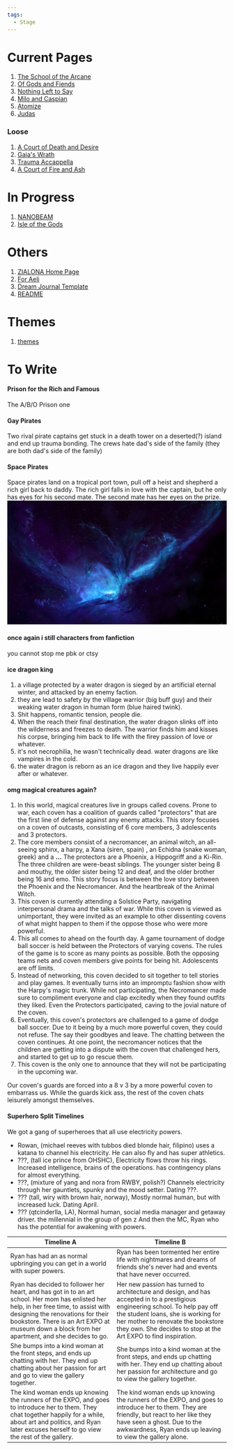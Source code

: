```yaml
---
tags:
  - Stage
---
```

# Current Pages
1. [The School of the Arcane](Dreams/01%20The%20School%20of%20the%20Arcane/The%20School%20of%20the%20Arcane.md)
2. [Of Gods and Fiends](Dreams/02%20Of%20Gods%20and%20Fiends/Of%20Gods%20and%20Fiends.md)
3. [Nothing Left to Say](Dreams/03%20Nothing%20Left%20to%20Say/Nothing%20Left%20to%20Say.md)
4. [Milo and Caspian](Dreams/04%20Milo%20&%20Caspian/Milo%20and%20Caspian.md)
5. [Atomize](Dreams/05%20Atomize/Atomize.md)
6.  [Judas](Dreams/06%20Judas/Judas.md)
### Loose
1. [A Court of Death and Desire](Dreams/100%20Others/A%20Court%20of%20Death%20and%20Desire.md)
2. [Gaia's Wrath](Dreams/100%20Others/Gaia's%20Wrath.md)
3. [Trauma Accappella](Dreams/100%20Others/Trauma%20Accappella.md)
4. [A Court of Fire and Ash](Dreams/100%20Others/A%20Court%20of%20Fire%20and%20Ash.md)
# In Progress
1. [NANOBEAM](Dreams/100%20Others/NANOBEAM.md)
2. [Isle of the Gods](Dreams/100%20Others/Isle%20of%20the%20Gods.md)
# Others
1. [ZIALONA Home Page](ZIALONA%20Home%20Page.md)
2. [For Aeli](For%20Aeli.md)
4. [Dream Journal Template](../00%20_resources/Templates/Dream%20Journal%20Template.md)
5. [README](../README.md)
# Themes
1. [themes](Stage%20Files/themes.md)
# To Write
#### Prison for the Rich and Famous
The A/B/O Prison one
#### Gay Pirates
Two rival pirate captains get stuck in a death tower on a deserted(?) island and end up trauma bonding. The crews hate dad's side of the family (they are both dad's side of the family)
#### Space Pirates
Space pirates land on a tropical port town, pull off a heist and shepherd a rich girl back to daddy. The rich girl falls in love with the captain, but he only has eyes for his second mate. The second mate has her eyes on the prize.
![](Stage%20Files/images/space%20pirates.jpg)
#### once  again i still characters from fanfiction
you cannot stop me pbk or ctsy
#### ice dragon king
1. a village protected by a water dragon is sieged by an artificial eternal winter,  and attacked by an enemy faction.
2. they are lead to safety by the village warrior (big buff guy) and their weaking water dragon in human form (blue haired twink).
3. Shit happens, romantic tension, people die.
4. When the reach their final destination, the water dragon slinks off into the wilderness and freezes to death. The warrior finds him and kisses his corpse, bringing him back to life with the firey passion of love or whatever.
5. it's not necrophilia, he wasn't technically dead. water dragons are like vampires in the cold.
6. the water dragon is reborn as an ice dragon and they live happily ever after or whatever.
#### omg magical creatures again?
1. In this world,  magical creatures live in groups called covens. Prone to war, each coven has a coalition of guards called "protectors" that are the first line of defense against any  enemy attacks. This story focuses on a coven of outcasts, consisting of 6 core members, 3 adolescents and 3 protectors.
2. The core members consist of a necromancer, an animal witch, an all-seeing sphinx, a harpy, a Xana (siren, spain) , an Echidna (snake woman, greek) and a **...** The protectors are a Phoenix, a Hippogriff and a Ki-Rin. The three children are were-beast siblings. The younger sister being 8 and mouthy, the older sister being 12 and deaf, and the older brother being 16 and emo. This story focus is between the love story between the Phoenix and the Necromancer. And the heartbreak of the Animal Witch.
3. This coven is currently attending a Solstice Party, navigating interpersonal drama and the talks of war. While this coven is viewed as unimportant, they were invited as an example to other dissenting covens of what might happen to them if the oppose those who were more powerful.
4. This all comes to ahead on the fourth day. A game tournament of dodge ball soccer is held between the Protectors of varying covens. The rules of the game is to score as many points as possible. Both the opposing teams nets and coven members give points for being hit. Adolescents are off limits.
5. Instead of networking, this coven decided to sit together to tell stories and play games. It eventually turns into an impromptu fashion show with the Harpy's magic trunk. While not participating, the Necromancer made sure to compliment everyone and clap excitedly when they found outfits they liked. Even the Protectors participated, caving to the jovial nature of the coven.
6. Eventually, this coven's protectors are challenged to a game of dodge ball soccer. Due to it being by a much more powerful coven, they could not refuse. The say their goodbyes and leave. The chatting between the coven continues. At one point, the necromancer notices that the children are getting into a dispute with the coven that challenged hers, and started to get up to go rescue them. 
7. This coven is the only one to announce that they will not be participating in the upcoming war.


 Our coven's guards are forced into a 8 v 3 by a more powerful coven to embarrass us. While the guards kick ass, the rest of the coven chats leisurely amongst themselves.
 #### Superhero Split Timelines
 We got a gang of superheroes that all use electricity powers.
- Rowan, (michael reeves with tubbos died blonde hair, filipino) uses a katana to channel his electricity. He can also fly and has super athletics.
- ???, (tall ice prince from OHSHC), Electricity flows throw his rings. Increased intelligence, brains of the operations. has contingency plans for almost everything.
- ???, (mixture of yang and nora from RWBY, polish?) Channels electricity through her gauntlets, spunky and the mood setter. Dating ???.
- ??? (tall, wiry with brown hair, norway), Mostly normal human, but with increased luck. Dating April.
- ??? (qtcinderlla, LA), Normal human, social media manager and getaway driver. the millennial in the group of gen z
And then the MC, Ryan who has the potential for awakening with powers.

| Timeline A                                                                                                                                                                                                                                                                     | Timeline B                                                                                                                                                                                                                                                                    |
| ------------------------------------------------------------------------------------------------------------------------------------------------------------------------------------------------------------------------------------------------------------------------------ | ----------------------------------------------------------------------------------------------------------------------------------------------------------------------------------------------------------------------------------------------------------------------------- |
| Ryan has had an as normal upbringing you can get in a world with super powers.                                                                                                                                                                                                 | Ryan has been tormented her entire life with nightmares and dreams of friends she's never had and events that have never occurred.                                                                                                                                            |
| Ryan has decided to follower her heart, and has got in to an art school. Her mom has enlisted her help, in her free time, to assist with designing the renovations for their bookstore. There is an Art EXPO at museum down a block from her apartment, and she decides to go. | Her new passion has turned to architecture and design, and has accepted in to a prestigious engineering school. To help pay off the student loans, she is working for her mother to renovate the bookstore they own. She decides to stop at the Art EXPO to find inspiration. |
| She bumps into a kind woman at the front steps, and ends up chatting with her. They end up chatting about her passion for art and go to view the gallery together.                                                                                                             | She bumps into a kind woman at the front steps, and ends up chatting with her. They end up chatting about her passion for architecture and go to view the gallery together.                                                                                                   |
| The kind woman ends up knowing the runners of the EXPO, and goes to introduce her to them. They chat together happily for a while, about art and politics, and Ryan later excuses herself to go view the rest of the gallery.                                                  | The kind woman ends up knowing the runners of the EXPO, and goes to introduce her to them. They are friendly, but react to her like they have seen a ghost. Due to the awkwardness,  Ryan ends up leaving to view the gallery alone.                                          |
